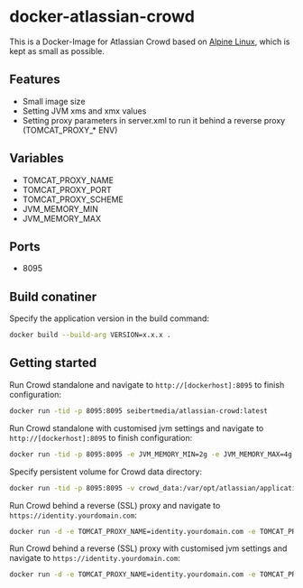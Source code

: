 # docker-atlassian-crowd

This is a Docker-Image for Atlassian Crowd based on [Alpine Linux](http://alpinelinux.org/), which is kept as small as possible.

## Features

* Small image size
* Setting JVM xms and xmx values
* Setting proxy parameters in server.xml to run it behind a reverse proxy (TOMCAT_PROXY_* ENV)

## Variables

* TOMCAT_PROXY_NAME
* TOMCAT_PROXY_PORT
* TOMCAT_PROXY_SCHEME
* JVM_MEMORY_MIN
* JVM_MEMORY_MAX

## Ports
* 8095

## Build conatiner
Specify the application version in the build command:

```bash
docker build --build-arg VERSION=x.x.x .                                                        
```

## Getting started

Run Crowd standalone and navigate to `http://[dockerhost]:8095` to finish configuration:

```bash
docker run -tid -p 8095:8095 seibertmedia/atlassian-crowd:latest
```

Run Crowd standalone with customised jvm settings and navigate to `http://[dockerhost]:8095` to finish configuration:

```bash
docker run -tid -p 8095:8095 -e JVM_MEMORY_MIN=2g -e JVM_MEMORY_MAX=4g seibertmedia/atlassian-crowd:latest
```

Specify persistent volume for Crowd data directory:

```bash
docker run -tid -p 8095:8095 -v crowd_data:/var/opt/atlassian/application-data/crowd seibertmedia/atlassian-crowd:latest
```

Run Crowd behind a reverse (SSL) proxy and navigate to `https://identity.yourdomain.com`:

```bash
docker run -d -e TOMCAT_PROXY_NAME=identity.yourdomain.com -e TOMCAT_PROXY_PORT=443 -e TOMCAT_PROXY_SCHEME=https seibertmedia/atlassian-crowd:latest
```

Run Crowd behind a reverse (SSL) proxy with customised jvm settings and navigate to `https://identity.yourdomain.com`:

```bash
docker run -d -e TOMCAT_PROXY_NAME=identity.yourdomain.com -e TOMCAT_PROXY_PORT=443 -e TOMCAT_PROXY_SCHEME=https -e JVM_MEMORY_MIN=2g -e JVM_MEMORY_MAX=4g seibertmedia/atlassian-crowd:latest
```
